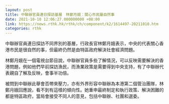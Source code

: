 ```yaml
---
layout: post
title: 中聯辦官員連日探訪基層　林鄭月娥：關心市民屬自然事
date: 2021-10-10 12:06:27.000000000 +08:00
link: https://news.rthk.hk/rthk/ch/component/k2/1614497-20211010.htm
categories: rthk
---
```


中聯辦官員連日探訪不同界別的基層，行政長官林鄭月娥表示，中央的代表關心香港市民是很自然的事，但最終仍然是由特區政府解決社會經濟問題。

林鄭月娥在一個電視台節目說，中聯辦官員多些了解情況，可以反映需要解決的香港問題，例如他們早前探訪漁民，而漁業政策是需要得到中央支持，有了中聯辦代表親自了解及反映，會事半功倍。

被問到中聯辦此舉會否帶來壓力，亦有外界形容中聯辦為本港第二個管治團隊，林鄭月娥回應說，看不到有這樣的傾向性。她重申最終制定和執行政策、解決困難的都是特區政府，當局會接受不同人的意見，包括中聯辦、社團和選委。
